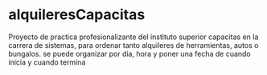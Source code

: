 # alquileresCapacitas
Proyecto de practica profesionalizante del instituto superior capacitas en la carrera de sistemas, para ordenar tanto alquileres de herramientas, autos o bungalos.
se puede organizar por dia, hora y poner una fecha de cuando inicia y cuando termina 
